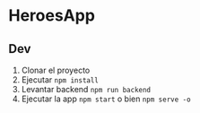 # HeroesApp

## Dev

1. Clonar el proyecto
2. Ejecutar ```npm install```
3. Levantar backend ```npm run backend ```
4. Ejecutar la app ```npm start``` o bien ```npm serve -o```
